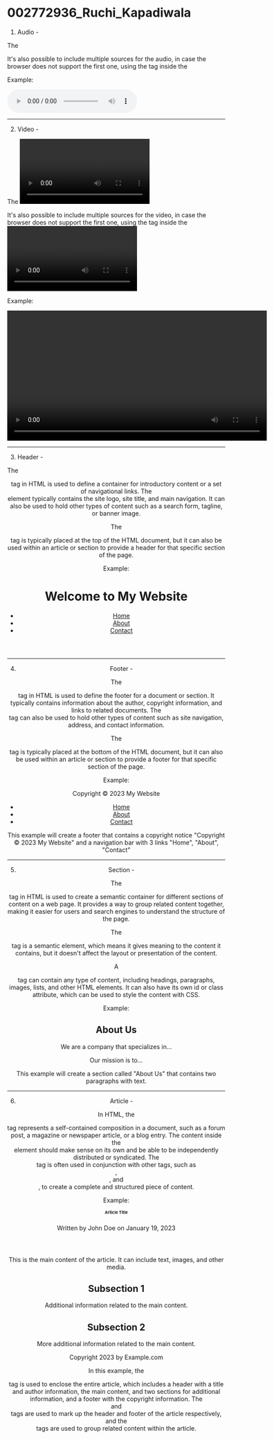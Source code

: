 # 002772936_Ruchi_Kapadiwala

1. Audio - 

The <audio> tag in HTML is used to embed audio files in a web page. The src attribute is used to specify the URL of the audio file to be embedded. The controls attribute is used to display the audio controls such as play, pause, volume, etc.

It's also possible to include multiple sources for the audio, in case the browser does not support the first one, using the <source> tag inside the <audio> tag. This way it will try to play the first one that is supported by the browser.

Example:

<audio controls>
  <source src="audio.mp3" type="audio/mpeg">
  <source src="audio.ogg" type="audio/ogg">
  Your browser does not support the audio element.
</audio>

---------------------------------------------------------------------------------------------------------------------------------

2. Video -

The <video> tag in HTML is used to embed video files in a web page. The src attribute is used to specify the URL of the video file to be embedded. The controls attribute is used to display the video controls such as play, pause, volume, etc. 

It's also possible to include multiple sources for the video, in case the browser does not support the first one, using the <source> tag inside the <video> tag. This way it will try to play the first one that is supported by the browser. You can also specify the width and height of the video using the width and height attributes respectively, or you can use CSS to control the size of the video.

Example:

<video controls width="600">
  <source src="video.mp4" type="video/mp4">
  <source src="video.ogg" type="video/ogg">
  Your browser does not support the video element.
</video>

---------------------------------------------------------------------------------------------------------------------------------

3. Header -

The <header> tag in HTML is used to define a container for introductory content or a set of navigational links. The <header> element typically contains the site logo, site title, and main navigation. It can also be used to hold other types of content such as a search form, tagline, or banner image.

The <header> tag is typically placed at the top of the HTML document, but it can also be used within an article or section to provide a header for that specific section of the page.

Example:

<header>
  <h1>Welcome to My Website</h1>
  <nav>
    <ul>
      <li><a href="#">Home</a></li>
      <li><a href="#">About</a></li>
      <li><a href="#">Contact</a></li>
    </ul>
  </nav>
</header>

---------------------------------------------------------------------------------------------------------------------------------

4. Footer -

The <footer> tag in HTML is used to define the footer for a document or section. It typically contains information about the author, copyright information, and links to related documents. The <footer> tag can also be used to hold other types of content such as site navigation, address, and contact information.

The <footer> tag is typically placed at the bottom of the HTML document, but it can also be used within an article or section to provide a footer for that specific section of the page.

Example:

<footer>
  <p>Copyright © 2023 My Website</p>
  <nav>
    <ul>
      <li><a href="#">Home</a></li>
      <li><a href="#">About</a></li>
      <li><a href="#">Contact</a></li>
    </ul>
  </nav>
</footer>

This example will create a footer that contains a copyright notice "Copyright © 2023 My Website" and a navigation bar with 3 links "Home", "About", "Contact"

---------------------------------------------------------------------------------------------------------------------------------

5. Section -

The <section> tag in HTML is used to create a semantic container for different sections of content on a web page. It provides a way to group related content together, making it easier for users and search engines to understand the structure of the page.

The <section> tag is a semantic element, which means it gives meaning to the content it contains, but it doesn't affect the layout or presentation of the content.

A <section> tag can contain any type of content, including headings, paragraphs, images, lists, and other HTML elements. It can also have its own id or class attribute, which can be used to style the content with CSS.

Example:

<section>
  <h2>About Us</h2>
  <p>We are a company that specializes in...</p>
  <p>Our mission is to...</p>
</section>

This example will create a section called "About Us" that contains two paragraphs with text.

---------------------------------------------------------------------------------------------------------------------------------

6. Article -

In HTML, the <article> tag represents a self-contained composition in a document, such as a forum post, a magazine or newspaper article, or a blog entry. The content inside the <article> element should make sense on its own and be able to be independently distributed or syndicated. The <article> tag is often used in conjunction with other tags, such as <header>, <footer>, and <section>, to create a complete and structured piece of content.

Example: 

<article>
  <header>
    <h1>Article Title</h1>
    <p>Written by John Doe on January 19, 2023</p>
  </header>
  <p>This is the main content of the article. It can include text, images, and other media.</p>
  <section>
    <h2>Subsection 1</h2>
    <p>Additional information related to the main content.</p>
  </section>
  <section>
    <h2>Subsection 2</h2>
    <p>More additional information related to the main content.</p>
  </section>
  <footer>
    <p>Copyright 2023 by Example.com</p>
  </footer>
</article>

In this example, the <article> tag is used to enclose the entire article, which includes a header with a title and author information, the main content, and two sections for additional information, and a footer with the copyright information. The <header> and <footer> tags are used to mark up the header and footer of the article respectively, and the <section> tags are used to group related content within the article.